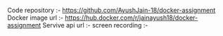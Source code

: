 Code repository :- https://github.com/AyushJain-18/docker-assignment
Docker image url :- https://hub.docker.com/r/jainayush18/docker-assignment
Servive api url :-
screen recording :-
